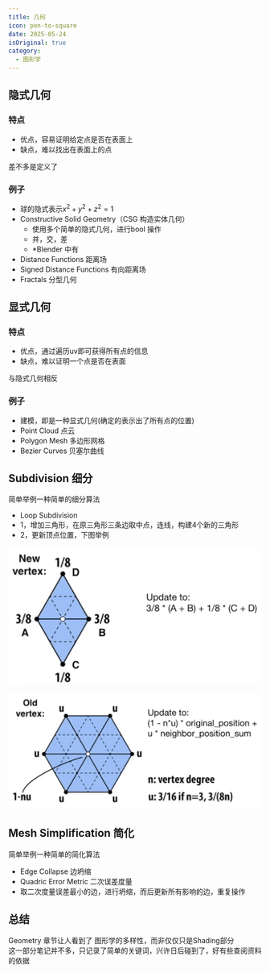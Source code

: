 ```yaml
---
title: 几何
icon: pen-to-square
date: 2025-05-24
isOriginal: true
category:
  - 图形学
---
```



<!-- more -->

## 隐式几何

### 特点

- 优点，容易证明给定点是否在表面上
- 缺点，难以找出在表面上的点

差不多是定义了

### 例子
- 球的隐式表示$x^2+y^2+z^2=1$ 
- Constructive Solid Geometry（CSG 构造实体几何）
	- 使用多个简单的隐式几何，进行bool 操作
	- 并，交，差 
	- *Blender 中有
- Distance Functions 距离场
- Signed Distance Functions 有向距离场
- Fractals 分型几何



## 显式几何

### 特点

- 优点，通过遍历uv即可获得所有点的信息
- 缺点，难以证明一个点是否在表面
  
与隐式几何相反

### 例子

- 建模，即是一种显式几何(确定的表示出了所有点的位置)
- Point Cloud 点云
- Polygon Mesh 多边形网格
- Bezier Curves 贝塞尔曲线

## Subdivision 细分

简单举例一种简单的细分算法

- Loop Subdivision
- 1，增加三角形，在原三角形三条边取中点，连线，构建4个新的三角形
- 2，更新顶点位置，下图举例

![Loop Subdivision Update Vertex New](./geometry/LoopUpdateVertexNew.png)

![Loop Subdivision Update Vertex Old](./geometry/LoopUpdateVertexOld.png)


## Mesh Simplification 简化

简单举例一种简单的简化算法

- Edge Collapse 边坍缩
- Quadric Error Metric 二次误差度量
- 取二次度量误差最小的边，进行坍缩，而后更新所有影响的边，重复操作


## 总结

Geometry 章节让人看到了 图形学的多样性，而非仅仅只是Shading部分  
这一部分笔记并不多，只记录了简单的关键词，兴许日后碰到了，好有些查阅资料的依据